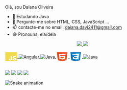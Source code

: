 Olá, sou Daiana Oliveira

- 🌱 Estudando Java 
- 💬 Pergunte-me sobre HTML, CSS, JavaScript ...
- 📫 contacte-me no email: daiana.davi2411@gmail.com
- 😄 Pronouns: ela/dela

<div align="center">
  <a href="https://github.com/DAIA2021">
  <img height="180em" src="https://github-readme-stats.vercel.app/api?username=DAIA2021&show_icons=true&theme=dracula&include_all_commits=true&count_private=true"/>
  <img height="170em" src="https://github-readme-stats.vercel.app/api/top-langs/?username=DAIA2021&layout=compact&langs_count=7&theme=dracula"/>
</div>

  <div style="display: inline_block"><br>
  <img align="center" alt="JavaScript" height="30" width="40" src="https://raw.githubusercontent.com/devicons/devicon/master/icons/javascript/javascript-plain.svg">
  <img align="center" alt="Angular" height="30" width="40" <img src="https://cdn.jsdelivr.net/gh/devicons/devicon/icons/angularjs/angularjs-original.svg" />        
  <img align="center" alt="Java" height="30" width="40" <img src="https://cdn.jsdelivr.net/gh/devicons/devicon/icons/java/java-original.svg" />                
  <img align="center" alt="HTML" height="30" width="40" src="https://raw.githubusercontent.com/devicons/devicon/master/icons/html5/html5-original.svg">
  <img align="center" alt="CSS" height="30" width="40" src="https://raw.githubusercontent.com/devicons/devicon/master/icons/css3/css3-original.svg">
  <img align="center" alt="Java" height="30" width="40" <img src="https://cdn.jsdelivr.net/gh/devicons/devicon/icons/github/github-original-wordmark.svg" />
            
           
           
          
</div>
  
 ##
  
  <div> 
  <a href="https://www.youtube.com/channel/UC44Y7HUcjOu200dbBYjSjjQ" target="_blank"><img src="https://img.shields.io/badge/YouTube-FF0000?style=for-the-badge&logo=youtube&logoColor=white" target="_blank"></a>
  <a href="AQUI VAI O LINK DO INSTAGRAM target="_blank"><img src="https://img.shields.io/badge/-Instagram-%23E4405F?style=for-the-badge&logo=instagram&logoColor=white" target="_blank"></a> 
  <a href = "mailto:daiana.davi2411@gmail.com"><img src="https://img.shields.io/badge/-Gmail-%23333?style=for-the-badge&logo=gmail&logoColor=white" target="_blank"></a>
  <a href="AQUI VAI O LINK DO LINKEDIM" target="_blank"><img src="https://img.shields.io/badge/-LinkedIn-%230077B5?style=for-the-badge&logo=linkedin&logoColor=white" target="_blank"></a> 
 
  ![Snake animation](https://github.com/DAIA2021/DAIA2021/blob/output/github-contribution-grid-snake.svg)
 
</div>

